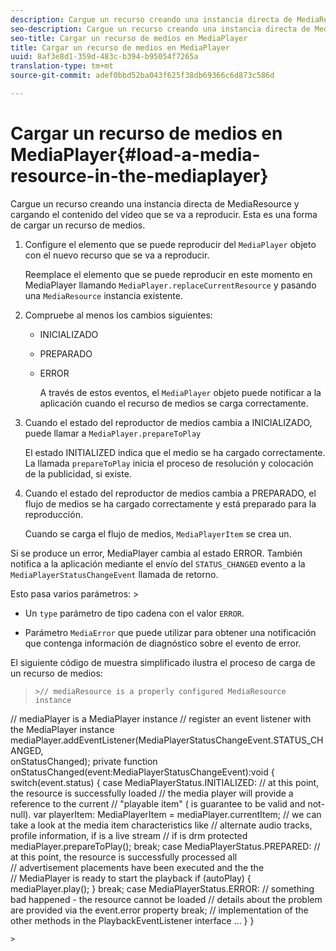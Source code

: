 ```yaml
---
description: Cargue un recurso creando una instancia directa de MediaResource y cargando el contenido del vídeo que se va a reproducir. Esta es una forma de cargar un recurso de medios.
seo-description: Cargue un recurso creando una instancia directa de MediaResource y cargando el contenido del vídeo que se va a reproducir. Esta es una forma de cargar un recurso de medios.
seo-title: Cargar un recurso de medios en MediaPlayer
title: Cargar un recurso de medios en MediaPlayer
uuid: 8af3e8d1-359d-483c-b394-b95054f7265a
translation-type: tm+mt
source-git-commit: adef0bbd52ba043f625f38db69366c6d873c586d

---
```



# Cargar un recurso de medios en MediaPlayer{#load-a-media-resource-in-the-mediaplayer}

Cargue un recurso creando una instancia directa de MediaResource y cargando el contenido del vídeo que se va a reproducir. Esta es una forma de cargar un recurso de medios.

1. Configure el elemento que se puede reproducir del `MediaPlayer` objeto con el nuevo recurso que se va a reproducir.

   Reemplace el elemento que se puede reproducir en este momento en MediaPlayer llamando `MediaPlayer.replaceCurrentResource` y pasando una `MediaResource` instancia existente.

1. Compruebe al menos los cambios siguientes:

   * INICIALIZADO
   * PREPARADO
   * ERROR

      A través de estos eventos, el `MediaPlayer` objeto puede notificar a la aplicación cuando el recurso de medios se carga correctamente.

1. Cuando el estado del reproductor de medios cambia a INICIALIZADO, puede llamar a `MediaPlayer.prepareToPlay`

   El estado INITIALIZED indica que el medio se ha cargado correctamente. La llamada `prepareToPlay` inicia el proceso de resolución y colocación de la publicidad, si existe.

1. Cuando el estado del reproductor de medios cambia a PREPARADO, el flujo de medios se ha cargado correctamente y está preparado para la reproducción.

   Cuando se carga el flujo de medios, `MediaPlayerItem` se crea un.

Si se produce un error, MediaPlayer cambia al estado ERROR. También notifica a la aplicación mediante el envío del `STATUS_CHANGED` evento a la `MediaPlayerStatusChangeEvent` llamada de retorno.

Esto pasa varios parámetros: >
* Un `type` parámetro de tipo cadena con el valor `ERROR`.

* Parámetro `MediaError` que puede utilizar para obtener una notificación que contenga información de diagnóstico sobre el evento de error.


><!--<a id="example_3774607C6F08473282CF0CB7F3D82373"></a>-->


El siguiente código de muestra simplificado ilustra el proceso de carga de un recurso de medios:
>```>
>>// mediaResource is a properly configured MediaResource instance 
// mediaPlayer is a MediaPlayer instance 
// register an event listener with the MediaPlayer instance 
mediaPlayer.addEventListener(MediaPlayerStatusChangeEvent.STATUS_CHANGED,  
                            onStatusChanged); 
private function onStatusChanged(event:MediaPlayerStatusChangeEvent):void { 
  switch(event.status) { 
     case MediaPlayerStatus.INITIALIZED: 
         // at this point, the resource is successfully loaded 
         // the media player will provide a reference to the current 
         // "playable item" ( is guarantee to be valid and not-null). 
         var playerItem: MediaPlayerItem = mediaPlayer.currentItem; 
         // we can take a look at the media item characteristics like 
         // alternate audio tracks, profile information, if is a live stream 
         // if is drm protected 
         mediaPlayer.prepareToPlay(); 
         break; 
   case MediaPlayerStatus.PREPARED: 
        // at this point, the resource is successfully processed all  
        // advertisement placements have been executed and the the  
        // MediaPlayer is ready to start the playback 
       if (autoPlay) { 
           mediaPlayer.play(); 
       } 
       break; 
   case MediaPlayerStatus.ERROR: 
       // something bad happened - the resource cannot be loaded 
       // details about the problem are provided via the event.error property 
       break; 
       // implementation of the other methods in the PlaybackEventListener interface 
       ... 
   } 
}
```>
>
